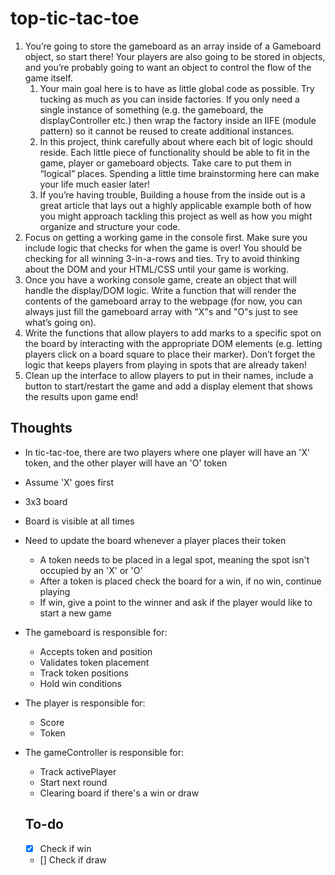 # top-tic-tac-toe

1. You’re going to store the gameboard as an array inside of a Gameboard object, so start there! Your players are also going to be stored in objects, and you’re probably going to want an object to control the flow of the game itself.
   1. Your main goal here is to have as little global code as possible. Try tucking as much as you can inside factories. If you only need a single instance of something (e.g. the gameboard, the displayController etc.) then wrap the factory inside an IIFE (module pattern) so it cannot be reused to create additional instances.
   2. In this project, think carefully about where each bit of logic should reside. Each little piece of functionality should be able to fit in the game, player or gameboard objects. Take care to put them in “logical” places. Spending a little time brainstorming here can make your life much easier later!
   3. If you’re having trouble, Building a house from the inside out is a great article that lays out a highly applicable example both of how you might approach tackling this project as well as how you might organize and structure your code.
2. Focus on getting a working game in the console first. Make sure you include logic that checks for when the game is over! You should be checking for all winning 3-in-a-rows and ties. Try to avoid thinking about the DOM and your HTML/CSS until your game is working.
3. Once you have a working console game, create an object that will handle the display/DOM logic. Write a function that will render the contents of the gameboard array to the webpage (for now, you can always just fill the gameboard array with "X"s and "O"s just to see what’s going on).
4. Write the functions that allow players to add marks to a specific spot on the board by interacting with the appropriate DOM elements (e.g. letting players click on a board square to place their marker). Don’t forget the logic that keeps players from playing in spots that are already taken!
5. Clean up the interface to allow players to put in their names, include a button to start/restart the game and add a display element that shows the results upon game end!

## Thoughts

- In tic-tac-toe, there are two players where one player will have an 'X' token, and the other player will have an 'O' token
- Assume 'X' goes first
- 3x3 board
- Board is visible at all times
- Need to update the board whenever a player places their token
  - A token needs to be placed in a legal spot, meaning the spot isn't occupied by an 'X' or 'O'
  - After a token is placed check the board for a win, if no win, continue playing
  - If win, give a point to the winner and ask if the player would like to start a new game
- The gameboard is responsible for:
  - Accepts token and position
  - Validates token placement
  - Track token positions
  - Hold win conditions
- The player is responsible for:
  - Score
  - Token
- The gameController is responsible for:
  - Track activePlayer
  - Start next round
  - Clearing board if there's a win or draw

  ## To-do

  - [X] Check if win
  - [] Check if draw